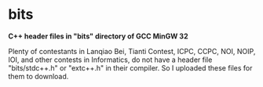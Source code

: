 # bits

**C++ header files in "bits" directory of GCC MinGW 32**

Plenty of contestants in Lanqiao Bei, Tianti Contest, ICPC, CCPC, NOI, NOIP, IOI, and other contests in Informatics, do not have a header file "bits/stdc++.h" or "extc++.h" in their compiler. So I uploaded these files for them to download.
